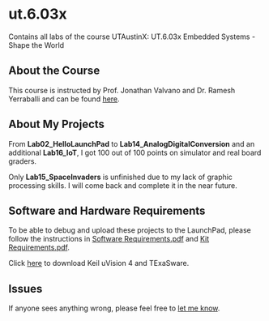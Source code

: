 # ut.6.03x
Contains all labs of the course UTAustinX: UT.6.03x Embedded Systems - Shape the World

## About the Course
This course is instructed by Prof. Jonathan Valvano and Dr. Ramesh Yerraballi and can be found
[here](https://edx.org/course/embedded-systems-shape-world-utaustinx-ut-6-03x).

## About My Projects
From <b>Lab02_HelloLaunchPad</b> to <b>Lab14_AnalogDigitalConversion</b> and an additional <b>Lab16_IoT</b>,
I got 100 out of 100 points on simulator and real board graders.

Only <b>Lab15_SpaceInvaders</b> is unfinished due to my lack of graphic processing skills. I will come back and complete it
in the near future.

## Software and Hardware Requirements
To be able to debug and upload these projects to the LaunchPad, please follow the instructions in
[Software Requirements.pdf](/Software%20Requirements.pdf)
and [Kit Requirements.pdf](/Kit%20Requirements.pdf).

Click [here](https://drive.google.com/open?id=0B_BEuwvumKEUVURXRm5nRmZsWmM) to download Keil uVision 4 and TExaSware.

## Issues
If anyone sees anything wrong, please feel free to [let me know](https://github.com/phil3c7r0n/ut.6.03x/issues/new).
